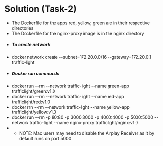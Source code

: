
# Solution (Task-2)
- The Dockerfile for the apps red, yellow, green are in their respective directories
- The Dockerfile for the nginx-proxy image is in the nginx directory
- ##### To create network 
- docker network create --subnet=172.20.0.0/16 --gateway=172.20.0.1 traffic-light
- ##### Docker run commands
- docker run --rm --network traffic-light --name green-app trafficlight/green:v1.0
- docker run --rm --network traffic-light --name red-app trafficlight/red:v1.0
- docker rrn --rm --network traffic-light --name yellow-app trafficlight/yellow:v1.0
- docker run --rm -p 80:80 -p 3000:3000 -p 4000:4000 -p 5000:5000 --network traffic-light --name nginx-proxy trafficlight/nginx:v1.0
- - NOTE: Mac users may need to disable the Airplay Receiver as it by default runs on port 5000
